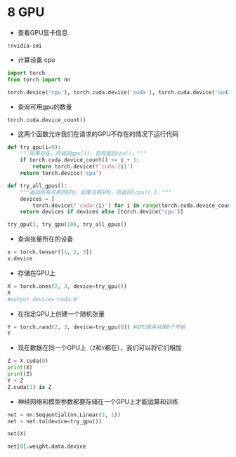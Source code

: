 # 8 GPU

- 查看GPU显卡信息

`!nvidia-smi`

- 计算设备 cpu

```python
import torch
from torch import nn

torch.device('cpu'), torch.cuda.device('cuda'), torch.cuda.device('cuda:1')
```

- 查询可用gpu的数量

`torch.cuda.device_count()`

- 这两个函数允许我们在请求的GPU不存在的情况下运行代码

```python
def try_gpu(i=0):  
    """如果存在，则返回gpu(i)，否则返回cpu()。"""
    if torch.cuda.device_count() >= i + 1:
        return torch.device(f'cuda:{i}')
    return torch.device('cpu')

def try_all_gpus():  
    """返回所有可用的GPU，如果没有GPU，则返回[cpu(),]。"""
    devices = [
        torch.device(f'cuda:{i}') for i in range(torch.cuda.device_count())]
    return devices if devices else [torch.device('cpu')]

try_gpu(), try_gpu(10), try_all_gpus()
```

- 查询张量所在的设备

```python
x = torch.tensor([1, 2, 3])
x.device
```

- 存储在GPU上

```python
X = torch.ones(2, 3, device=try_gpu())
X
#output device='cuda:0'
```

- 在指定GPU上创建一个随机张量

```python
Y = torch.rand(2, 3, device=try_gpu(0)) #GPU顺序从第0个开始
Y
```

- 现在数据在同一个GPU上（`Z`和`Y`都在），我们可以将它们相加

```python
Z = X.cuda(0)
print(X)
print(Z)
Y + Z
Z.cuda(1) is Z
```

- 神经网络和模型参数都要存储在一个GPU上才能运算和训练

```python
net = nn.Sequential(nn.Linear(3, 1))
net = net.to(device=try_gpu())

net(X)

net[0].weight.data.device
```

